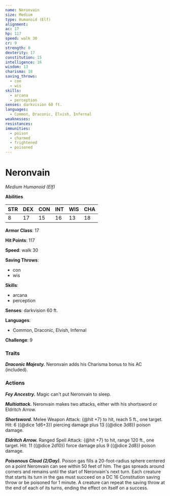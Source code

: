 ```yaml
---
name: Neronvain
size: Medium
type: Humanoid (Elf)
alignment: 
ac: 17
hp: 117
speed: walk 30
cr: 9
strength: 8
dexterity: 17
constitution: 15
intelligence: 16
wisdom: 13
charisma: 18
saving_throws:
  - con
  - wis
skills:
  - arcana
  - perception
senses: darkvision 60 ft.
languages:
  - Common, Draconic, Elvish, Infernal
weaknesses:
resistances:
immunities:
  - poison
  - charmed
  - frightened
  - poisoned
---
```


# Neronvain

*Medium Humanoid (Elf)*

**Abilities**

| STR | DEX | CON | INT | WIS | CHA |
| --- | --- | --- | --- | --- | --- |
| 8 | 17 | 15 | 16 | 13 | 18 |

**Armor Class**: 17

**Hit Points**: 117

**Speed**: walk 30

**Saving Throws**:
  - con
  - wis

**Skills**:
  - arcana
  - perception

**Senses**: darkvision 60 ft.

**Languages**:
  - Common, Draconic, Elvish, Infernal

**Challenge**: 9

### Traits
***Draconic Majesty.*** Neronvain adds his Charisma bonus to his AC (included).

### Actions
***Fey Ancestry.*** Magic can't put Neronvain to sleep.

***Multiattack.*** Neronvain makes two attacks, either with his shortsword or Eldritch Arrow.

***Shortsword.*** Melee Weapon Attack: {@hit +7} to hit, reach 5 ft., one target. Hit: 6 ({@dice 1d6+3}) piercing damage plus 13 ({@dice 3d8}) poison damage.

***Eldritch Arrow.*** Ranged Spell Attack: {@hit +7} to hit, range 120 ft., one target. Hit: 11 ({@dice 2d10}) force damage plus 9 ({@dice 2d8}) poison damage.

***Poisonous Cloud (2/Day).*** Poison gas fills a 20-foot-radius sphere centered on a point Neronvain can see within 50 feet of him. The gas spreads around corners and remains until the start of Neronvain's next turn. Each creature that starts its turn in the gas must succeed on a DC 16 Constitution saving throw or be poisoned for 1 minute. A creature can repeat the saving throw at the end of each of its turns, ending the effect on itself on a success.

